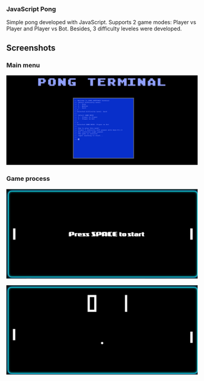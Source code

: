 ### JavaScript Pong

Simple pong developed with JavaScript. Supports 2 game modes: Player vs Player and Player vs Bot. Besides, 3 difficulty leveles were developed.


## Screenshots

### Main menu 

![alt text](https://github.com/mrglaster/js-pong/blob/main/readme_images/mmenu.png)

### Game process

![alt text](https://github.com/mrglaster/js-pong/blob/main/readme_images/game_1.png)

![alt text](https://github.com/mrglaster/js-pong/blob/main/readme_images/game_2.png)
